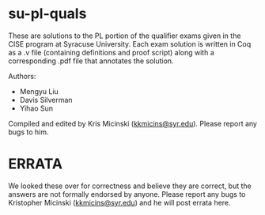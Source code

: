 # su-pl-quals

These are solutions to the PL portion of the qualifier exams given in
the CISE program at Syracuse University. Each exam solution is written
in Coq as a .v file (containing definitions and proof script) along
with a corresponding .pdf file that annotates the solution.

Authors:
- Mengyu Liu
- Davis Silverman
- Yihao Sun

Compiled and edited by Kris Micinski (kkmicins@syr.edu). Please report
any bugs to him.

# ERRATA

We looked these over for correctness and believe they are correct, but
the answers are not formally endorsed by anyone. Please report any
bugs to Kristopher Micinski (kkmicins@syr.edu) and he will post errata
here.
